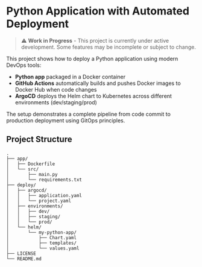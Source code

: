 # Python Application with Automated Deployment

> ⚠️ **Work in Progress** - This project is currently under active development. Some features may be incomplete or subject to change.

This project shows how to deploy a Python application using modern DevOps tools:

- **Python app** packaged in a Docker container
- **GitHub Actions** automatically builds and pushes Docker images to Docker Hub when code changes
- **ArgoCD** deploys the Helm chart to Kubernetes across different environments (dev/staging/prod)

The setup demonstrates a complete pipeline from code commit to production deployment using GitOps principles.

## Project Structure

```
.
├── app/
│   ├── Dockerfile
│   └── src/
│       ├── main.py
│       └── requirements.txt
├── deploy/
│   ├── argocd/
│   │   ├── application.yaml
│   │   └── project.yaml
│   ├── environments/
│   │   ├── dev/
│   │   ├── staging/
│   │   └── prod/
│   └── helm/
│       └── my-python-app/
│           ├── Chart.yaml
│           ├── templates/
│           └── values.yaml
├── LICENSE
└── README.md
```

